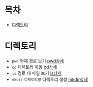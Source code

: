 # 목차
- [디렉토리](#디렉토리)

 # 디렉토리
- `pwd` 현재 경로 보기 [pwd상세](#)
- `cd` 디렉토리 이동 [cd상세](#)
- `ls` 경로 내 파일 보기 [ls상세](#)
- `mkdir` `디렉토리명` 디렉토리 생성 [mkdir상세](#)